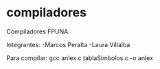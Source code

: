 compiladores
============

Compiladores FPUNA

Integrantes:
-Marcos Peralta
-Laura Villalba

Para compilar: gcc anlex.c tablaSimbolos.c -o anlex

